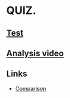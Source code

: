# QUIZ.

## [Test](../../test.js)

## [Analysis video](https://drive.google.com/file/d/1e1H9zWJXxoTE7vvhX1VCLo-RG0kEnmOZ/view?usp=sharing)

## Links
* [Comparison](https://learn.javascript.ru/comparison)
